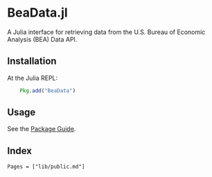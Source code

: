 # BeaData.jl

A Julia interface for retrieving data from the U.S. Bureau of Economic Analysis (BEA) Data API.

## Installation

At the Julia REPL:

```julia
    Pkg.add("BeaData")
```

## Usage

See the [Package Guide](@ref).


## Index

```@index
Pages = ["lib/public.md"]
```
